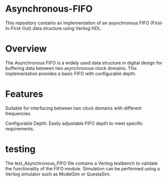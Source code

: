 # Asynchronous-FIFO

This repository contains an implementation of an asynchronous FIFO (First-In-First-Out) data structure using Verilog HDL.


# Overview
The Asynchronous FIFO is a widely used data structure in digital design for buffering data between two asynchronous clock domains. This implementation provides a basic FIFO with configurable depth.


# Features
Suitable for interfacing between two clock domains with different frequencies.

Configurable Depth: Easily adjustable FIFO depth to meet specific requirements.

# testing

The test_Asynchronous_FIFO file contains a Verilog testbench to validate the functionality of the FIFO module. Simulation can be performed using a Verilog simulator such as ModelSim or QuestaSim.
